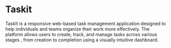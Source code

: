 # Taskit
TaskIt is a responsive web-based task management application designed to help individuals and teams organize their work more effectively. The platform allows users to create, track, and manage tasks across various stages , from creation to completion  using a visually intuitive dashboard.
